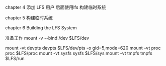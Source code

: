 

chapter 4 
添加 LFS 用户
后面使用lfs 构建临时系统

chapter 5
构建临时系统

chapter 6
Building the LFS System

准备工作
mount -v --bind /dev $LFS/dev

mount -vt devpts devpts $LFS/dev/pts -o gid=5,mode=620
mount -vt proc proc $LFS/proc
mount -vt sysfs sysfs $LFS/sys
mount -vt tmpfs tmpfs $LFS/run

